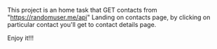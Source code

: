 This project is an home task that GET contacts from "https://randomuser.me/api"
Landing on contacts page, by clicking on particular contact you'll get to contact details page.

Enjoy it!!!
